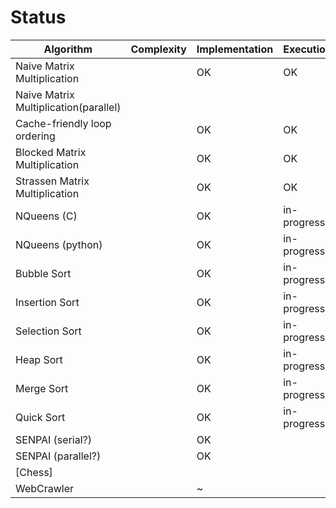 # Status

| Algorithm                             | Complexity | Implementation | Execution   | Graphs      |
|---------------------------------------|------------|----------------|-------------|-------------|
| Naive Matrix Multiplication           |            | OK             | OK          | OK          |
| Naive Matrix Multiplication(parallel) |            |                |             |             |
| Cache-friendly loop ordering          |            | OK             | OK          | OK          |
| Blocked Matrix Multiplication         |            | OK             | OK          | OK          |
| Strassen Matrix Multiplication        |            | OK             | OK          | in-progress |
| NQueens (C)                           |            | OK             | in-progress |             |
| NQueens (python)                      |            | OK             | in-progress |             |
| Bubble Sort                           |            | OK             | in-progress |             |
| Insertion Sort                        |            | OK             | in-progress |             |
| Selection Sort                        |            | OK             | in-progress |             |
| Heap Sort                             |            | OK             | in-progress |             |
| Merge Sort                            |            | OK             | in-progress |             |
| Quick Sort                            |            | OK             | in-progress |             |
| SENPAI (serial?)                      |            | OK             |             |             |
| SENPAI (parallel?)                    |            | OK             |             |             |
| [Chess]                               |            |                |             |             |
| WebCrawler                            |            | ~              |             |             |
